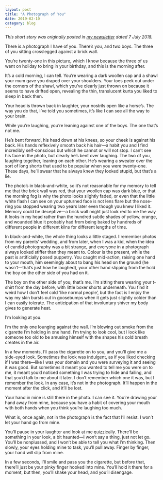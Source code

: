 ```yaml
---
layout: post
title: "A Photograph of You"
date: 2019-02-10
category: blog
---
```

_This short story was originally posted in [my newsletter](http://eepurl.com/dgFCwH) dated 7 July 2018._

There is a photograph I have of you. There’s you, and two boys. The three of you sitting crosslegged against a brick wall.

You’re twenty-one in this picture, which I know because the three of us went on holiday to bring in your birthday, and this is the morning after.

It’s a cold morning, I can tell. You’re wearing a dark woollen cap and a shawl your mum gave you draped over your shoulders. Your toes peek out under the corners of the shawl, which you’ve clearly just thrown on because it seems to have drifted open, revealing the thin, translucent kurta you liked to sleep in back then.

Your head is thrown back in laughter, your nostrils open like a horse’s. The way you do that, I’ve told you sometimes, it’s like I can see all the way to your brain.

While you’re laughing, you’re leaning against one of the boys. The one that’s not me.

He’s bent forward, his head down at his knees, so your cheek is against his back. His hands reflexively smooth back his hair—a habit you and I find incredibly self-conscious but which he cannot or will not stop. I can’t see his face in the photo, but clearly he’s bent over laughing. The two of you, laughing together, leaning on each other. He’s wearing a sweater over the sort of long shorts that used to be popular when you were twenty-one. These days, he’ll swear that he always knew they looked stupid, but that’s a lie.

The photo’s in black-and-white, so it’s not reasonable for my memory to tell me that the brick wall was red, that your woollen cap was dark blue, or that the morning fog is why the photo looks slightly faded, or even that the little white flash I can see on your upturned face is not lens flare but the nose-ring you stopped wearing two years later even though you knew I liked it. Memory could be deceptive—a brick wall might just look red to me the way it looks in my head rather than the hundred subtle shades of yellow, orange, and wounded blue it probably had from being baked by hundreds of different people in different kilns for different lengths of time.

In black-and-white, the whole thing looks a little staged. I remember photos from my parents’ wedding, and from later, when I was a kid, when the idea of candid photography was a bit strange, and everyone in a photograph always looked stiffer than they meant to. Colour is the present, while the past is artificially posed puppetry. You caught mid-action, raising one hand to your mouth, him seemingly about to bang his head on the ground (he wasn’t—that’s just how he laughed), your other hand slipping from the hold the boy on the other side of you had on it.

The boy on the other side of you, that’s me. I’m sitting there wearing your t-shirt from the day before, with little boxer shorts underneath. You find it weird how I don’t feel cold ‘like normal people’, but the fact is I enjoy the way my skin bursts out in goosebumps when it gets just slightly colder than I can easily tolerate. The anticipation of that involuntary shiver my body gives to generate heat.

I’m looking at you.

I’m the only one lounging against the wall. I’m blowing out smoke from the cigarette I’m holding in one hand. I’m trying to look cool, but I look like someone too old to be amusing himself with the shapes his cold breath creates in the air.

In a few moments, I’ll pass the cigarette on to you, and you’ll give me a side-eyed look. Sometimes the look was indulgent, as if you liked checking if I was there—like I was your domain and you were surveying it and seeing it was good. But sometimes it meant you wanted to tell me you were on to me, it meant you’d noticed something I was trying to hide and failing, and that you’d talk to me about it later. I don’t remember which one it was, but I remember the look. In any case, it’s not in the photograph. It’ll happen in the moment after the click, and it’ll be lost.

Your hand in mine is still there in the photo. I can see it. You’re drawing your hand away from mine, because you have a habit of covering your mouth with both hands when you think you’re laughing too much.

What is, once again, not in the photograph is the fact that I’ll resist. I won’t let your hand go from mine.

You’ll pause in your laughter and look at me quizzically. There’ll be something in your look, a bit haunted—I won’t say a thing, just not let go. You’ll be nonplussed, and I won’t be able to tell you what I’m thinking. Then slowly, your eyes holding mine to task, you’ll pull away. Finger by finger, your hand will slip from mine.

In a few seconds, I’ll smile and pass you the cigarette, but before that, there’ll just be your pinky finger hooked into mine. You’ll hold it there for a moment, but then, you’ll shake your head, and you’ll disengage.